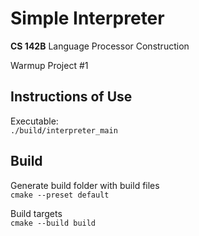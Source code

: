 # Simple Interpreter

**CS 142B**
Language Processor Construction

Warmup Project #1

## Instructions of Use

Executable: \
`./build/interpreter_main`

## Build

Generate build folder with build files \
`cmake --preset default`

Build targets \
`cmake --build build`